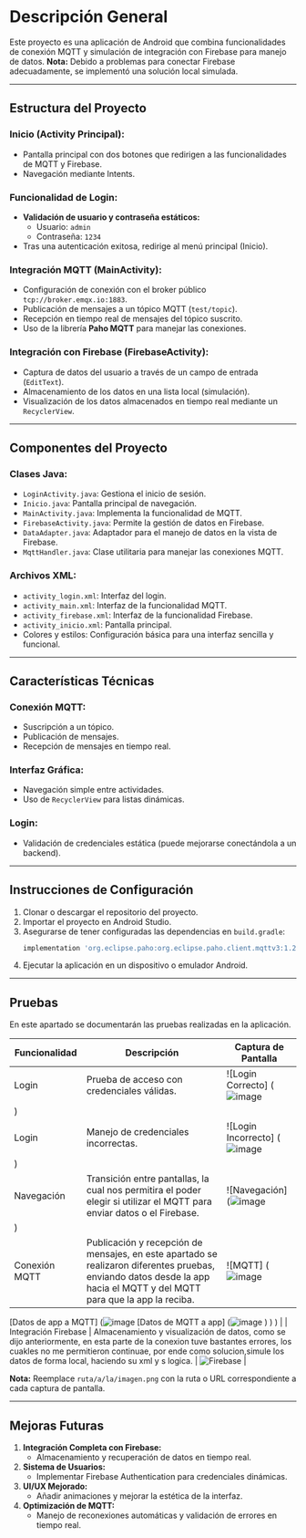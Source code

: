 # Descripción General

Este proyecto es una aplicación de Android que combina funcionalidades de conexión MQTT y simulación de integración con Firebase para manejo de datos. **Nota:** Debido a problemas para conectar Firebase adecuadamente, se implementó una solución local simulada.

---

## Estructura del Proyecto

### **Inicio (Activity Principal):**
- Pantalla principal con dos botones que redirigen a las funcionalidades de MQTT y Firebase.
- Navegación mediante Intents.

### **Funcionalidad de Login:**
- **Validación de usuario y contraseña estáticos:**
  - Usuario: `admin`
  - Contraseña: `1234`
- Tras una autenticación exitosa, redirige al menú principal (Inicio).

### **Integración MQTT (MainActivity):**
- Configuración de conexión con el broker público `tcp://broker.emqx.io:1883`.
- Publicación de mensajes a un tópico MQTT (`test/topic`).
- Recepción en tiempo real de mensajes del tópico suscrito.
- Uso de la librería **Paho MQTT** para manejar las conexiones.

### **Integración con Firebase (FirebaseActivity):**
- Captura de datos del usuario a través de un campo de entrada (`EditText`).
- Almacenamiento de los datos en una lista local (simulación).
- Visualización de los datos almacenados en tiempo real mediante un `RecyclerView`.

---

## Componentes del Proyecto

### **Clases Java:**
- `LoginActivity.java`: Gestiona el inicio de sesión.
- `Inicio.java`: Pantalla principal de navegación.
- `MainActivity.java`: Implementa la funcionalidad de MQTT.
- `FirebaseActivity.java`: Permite la gestión de datos en Firebase.
- `DataAdapter.java`: Adaptador para el manejo de datos en la vista de Firebase.
- `MqttHandler.java`: Clase utilitaria para manejar las conexiones MQTT.

### **Archivos XML:**
- `activity_login.xml`: Interfaz del login.
- `activity_main.xml`: Interfaz de la funcionalidad MQTT.
- `activity_firebase.xml`: Interfaz de la funcionalidad Firebase.
- `activity_inicio.xml`: Pantalla principal.
- Colores y estilos: Configuración básica para una interfaz sencilla y funcional.

---

## Características Técnicas

### **Conexión MQTT:**
- Suscripción a un tópico.
- Publicación de mensajes.
- Recepción de mensajes en tiempo real.

### **Interfaz Gráfica:**
- Navegación simple entre actividades.
- Uso de `RecyclerView` para listas dinámicas.

### **Login:**
- Validación de credenciales estática (puede mejorarse conectándola a un backend).

---

## Instrucciones de Configuración

1. Clonar o descargar el repositorio del proyecto.
2. Importar el proyecto en Android Studio.
3. Asegurarse de tener configuradas las dependencias en `build.gradle`:
    ```gradle
    implementation 'org.eclipse.paho:org.eclipse.paho.client.mqttv3:1.2.5'
    ```
4. Ejecutar la aplicación en un dispositivo o emulador Android.

---

## Pruebas

En este apartado se documentarán las pruebas realizadas en la aplicación. 

| **Funcionalidad**       | **Descripción**                                   | **Captura de Pantalla**                  |
|--------------------------|--------------------------------------------------|------------------------------------------|
| Login                   | Prueba de acceso con credenciales válidas.       | ![Login Correcto] (![image](https://github.com/user-attachments/assets/58897230-cd60-461f-a1e3-71456cf26ae1)
)  |
| Login                   | Manejo de credenciales incorrectas.              | ![Login Incorrecto] (![image](https://github.com/user-attachments/assets/a96a414d-8846-4b86-b0f5-9927021c5cc6)
)|
| Navegación              | Transición entre pantallas, la cual nos permitira el poder elegir si utilizar el MQTT para enviar datos o el Firebase.                      | ![Navegación] (![image](https://github.com/user-attachments/assets/c25d0c52-b759-4f97-9971-84db12d746ed)
)      |
| Conexión MQTT           | Publicación y recepción de mensajes, en este apartado se realizaron diferentes pruebas, enviando datos desde la app hacia el MQTT y del MQTT para que la app la reciba.             | ![MQTT] (![image](https://github.com/user-attachments/assets/4120b5e6-6777-4ace-bae6-2ad10e3d6bcf) 
[Datos de app a MQTT] (![image](https://github.com/user-attachments/assets/3ba0a958-43ca-4af7-ab1d-ce4f030b8ded)
[Datos de MQTT a app] (![image](https://github.com/user-attachments/assets/07951e44-a087-4bb8-880f-e153736bb632)
)
)
)            |
| Integración Firebase    | Almacenamiento y visualización de datos, como se dijo anteriormente, en esta parte de la conexion tuve bastantes errores, los cuakles no me permitieron continuae, por ende como solucion,simule los datos de forma local, haciendo su xml y s logica.         | ![Firebase](![image](https://github.com/user-attachments/assets/3e64ce38-a6a4-4401-9862-3d1aa0330d6f)
)        |

**Nota:** Reemplace `ruta/a/la/imagen.png` con la ruta o URL correspondiente a cada captura de pantalla.

---

## Mejoras Futuras

1. **Integración Completa con Firebase:**
   - Almacenamiento y recuperación de datos en tiempo real.
2. **Sistema de Usuarios:**
   - Implementar Firebase Authentication para credenciales dinámicas.
3. **UI/UX Mejorado:**
   - Añadir animaciones y mejorar la estética de la interfaz.
4. **Optimización de MQTT:**
   - Manejo de reconexiones automáticas y validación de errores en tiempo real.
